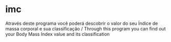 # imc
Através deste programa você poderá descobrir o valor do seu Índice de massa corporal e sua classificação / Through this program you can find out your Body Mass Index value and its classification
